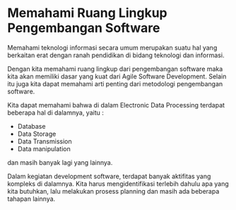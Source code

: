 # Memahami Ruang Lingkup Pengembangan Software

Memahami teknologi informasi secara umum merupakan suatu hal yang berkaitan erat dengan ranah pendidikan di bidang teknologi dan informasi. 

Dengan kita memahami ruang lingkup dari pengembangan software maka kita akan memiliki dasar yang kuat dari Agile Software Development. Selain itu juga kita dapat memahami arti penting dari metodologi pengembangan software.

Kita dapat memahami bahwa di dalam Electronic Data Processing terdapat beberapa hal di dalamnya, yaitu :

- Database
- Data Storage
- Data Transmission
- Data manipulation

dan masih banyak lagi yang lainnya.

Dalam kegiatan development software, terdapat banyak aktifitas yang kompleks di dalamnya. Kita harus mengidentifikasi terlebih dahulu apa yang kita butuhkan, lalu melakukan prosess planning dan masih ada beberapa tahapan lainnya.

